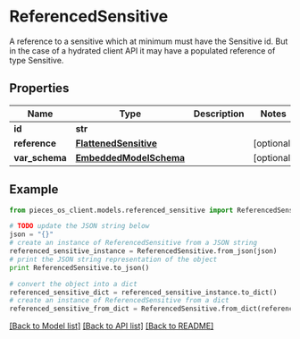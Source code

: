 # ReferencedSensitive

A reference to a sensitive which at minimum must have the Sensitive id. But in the case of a hydrated client API it may have a populated reference of type Sensitive.

## Properties
Name | Type | Description | Notes
------------ | ------------- | ------------- | -------------
**id** | **str** |  | 
**reference** | [**FlattenedSensitive**](FlattenedSensitive.md) |  | [optional] 
**var_schema** | [**EmbeddedModelSchema**](EmbeddedModelSchema.md) |  | [optional] 

## Example

```python
from pieces_os_client.models.referenced_sensitive import ReferencedSensitive

# TODO update the JSON string below
json = "{}"
# create an instance of ReferencedSensitive from a JSON string
referenced_sensitive_instance = ReferencedSensitive.from_json(json)
# print the JSON string representation of the object
print ReferencedSensitive.to_json()

# convert the object into a dict
referenced_sensitive_dict = referenced_sensitive_instance.to_dict()
# create an instance of ReferencedSensitive from a dict
referenced_sensitive_from_dict = ReferencedSensitive.from_dict(referenced_sensitive_dict)
```
[[Back to Model list]](../README.md#documentation-for-models) [[Back to API list]](../README.md#documentation-for-api-endpoints) [[Back to README]](../README.md)


